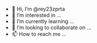 - 👋 Hi, I’m @rey23zprta
- 👀 I’m interested in ...
- 🌱 I’m currently learning ...
- 💞️ I’m looking to collaborate on ...
- 📫 How to reach me ...

<!---
rey23zprta/rey23zprta is a ✨ special ✨ repository because its `README.md` (this file) appears on your GitHub profile.
You can click the Preview link to take a look at your changes.
--->
